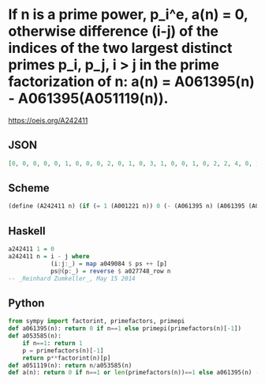 # If n is a prime power, p\_i^e, a\(n\) \= 0, otherwise difference \(i\-j\) of the indices of the two largest distinct primes p\_i, p\_j, i \> j in the prime factorization of n: a\(n\) \= A061395\(n\) \- A061395\(A051119\(n\)\)\.
https://oeis.org/A242411
## JSON
```JSON
[0, 0, 0, 0, 0, 1, 0, 0, 0, 2, 0, 1, 0, 3, 1, 0, 0, 1, 0, 2, 2, 4, 0, 1, 0, 5, 0, 3, 0, 1, 0, 0, 3, 6, 1, 1, 0, 7, 4, 2, 0, 2, 0, 4, 1, 8, 0, 1, 0, 2, 5, 5, 0, 1, 2, 3, 6, 9, 0, 1, 0, 10, 2, 0, 3, 3, 0, 6, 7, 1, 0, 1, 0, 11, 1, 7, 1, 4, 0, 2, 0, 12, 0, 2, 4, 13, 8, 4, 0]
```
## Scheme
```Scheme
(define (A242411 n) (if (= 1 (A001221 n)) 0 (- (A061395 n) (A061395 (A051119 n)))))
```
## Haskell
```Haskell
a242411 1 = 0
a242411 n = i - j where
            (i:j:_) = map a049084 $ ps ++ [p]
            ps@(p:_) = reverse $ a027748_row n
-- _Reinhard Zumkeller_, May 15 2014
```
## Python
```Python
from sympy import factorint, primefactors, primepi
def a061395(n): return 0 if n==1 else primepi(primefactors(n)[-1])
def a053585(n):
    if n==1: return 1
    p = primefactors(n)[-1]
    return p**factorint(n)[p]
def a051119(n): return n/a053585(n)
def a(n): return 0 if n==1 or len(primefactors(n))==1 else a061395(n) - a061395(a051119(n)) # _Indranil Ghosh_, May 19 2017
```
